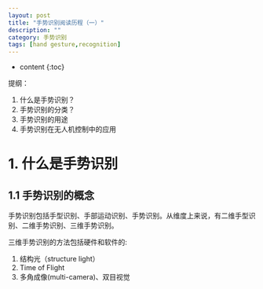 ```yaml
---
layout: post
title: "手势识别阅读历程（一）"
description: ""
category: 手势识别
tags: [hand gesture,recognition]
---
```

* content
{:toc}

提纲：

1. 什么是手势识别？
2. 手势识别的分类？
3. 手势识别的用途
4. 手势识别在无人机控制中的应用





# 1. 什么是手势识别

## 1.1 手势识别的概念

手势识别包括手型识别、手部运动识别、手势识别。从维度上来说，有二维手型识别、二维手势识别、三维手势识别。

三维手势识别的方法包括硬件和软件的:

1) 结构光（structure light）
2) Time of Flight
3) 多角成像(multi-camera)、双目视觉

